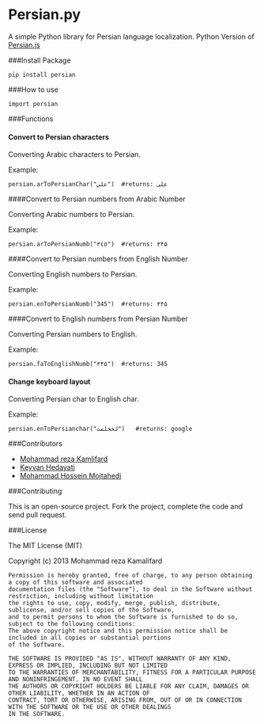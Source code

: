 Persian.py
==========

A simple Python library for Persian language localization.
Python Version of [Persian.js](https://github.com/itmard/persian.js)

###Install Package

```
pip install persian
```

###How to use

```
import persian
```

###Functions

#### Convert to Persian characters
Converting Arabic characters to Persian.

Example:
```
persian.arToPersianChar("علي")  #returns: علی
```

####Convert to Persian numbers from Arabic Number

Converting Arabic numbers to Persian.

Example:

```
persian.arToPersianNumb("٣٤٥")  #returns: ۳۴۵
```

####Convert to Persian numbers from English Number

Converting English numbers to Persian.

Example:

```
persian.enToPersianNumb("345")  #returns: ۳۴۵
```

####Convert to English numbers from Persian Number

Converting Persian numbers to English.

Example:

```
persian.faToEnglishNumb("۳۴۵")  #returns: 345
```

#### Change keyboard layout

Converting Persian char to English char.

Example:

```
persian.enToPersianchar("لخخلمث")   #returns: google
```

###Contributors

- [Mohammad reza Kamlifard](http://kamalifard.ir/)
- [Keyvan Hedayati](https://github.com/k1-hedayati)
- [Mohammad Hossein Mojtahedi](https://github.com/mhm5000)

###Contributing

This is an open-source project. Fork the project, complete the code and send pull request.

###License

The MIT License (MIT)

Copyright (c) 2013 Mohammad reza Kamalifard

    
    Permission is hereby granted, free of charge, to any person obtaining a copy of this software and associated 
    documentation files (the "Software"), to deal in the Software without restriction, including without limitation 
    the rights to use, copy, modify, merge, publish, distribute, sublicense, and/or sell copies of the Software, 
    and to permit persons to whom the Software is furnished to do so, subject to the following conditions:
    The above copyright notice and this permission notice shall be included in all copies or substantial portions 
    of the Software.
    
    THE SOFTWARE IS PROVIDED "AS IS", WITHOUT WARRANTY OF ANY KIND, EXPRESS OR IMPLIED, INCLUDING BUT NOT LIMITED 
    TO THE WARRANTIES OF MERCHANTABILITY, FITNESS FOR A PARTICULAR PURPOSE AND NONINFRINGEMENT. IN NO EVENT SHALL 
    THE AUTHORS OR COPYRIGHT HOLDERS BE LIABLE FOR ANY CLAIM, DAMAGES OR OTHER LIABILITY, WHETHER IN AN ACTION OF 
    CONTRACT, TORT OR OTHERWISE, ARISING FROM, OUT OF OR IN CONNECTION WITH THE SOFTWARE OR THE USE OR OTHER DEALINGS 
    IN THE SOFTWARE.